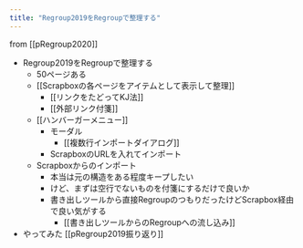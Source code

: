 ```yaml
---
title: "Regroup2019をRegroupで整理する"
---
```


from [[pRegroup2020]]
- Regroup2019をRegroupで整理する
    - 50ページある
    - [[Scrapboxの各ページをアイテムとして表示して整理]]
        - [[リンクをたどってKJ法]]
        - [[外部リンク付箋]]
    - [[ハンバーガーメニュー]]
        - モーダル
            - [[複数行インポートダイアログ]]
        - ScrapboxのURLを入れてインポート
    - Scrapboxからのインポート
        - 本当は元の構造をある程度キープしたい
        - けど、まずは空行でないものを付箋にするだけで良いか
        - 書き出しツールから直接RegroupのつもりだったけどScrapbox経由で良い気がする
            - [[書き出しツールからのRegroupへの流し込み]]
- やってみた [[pRegroup2019振り返り]]
